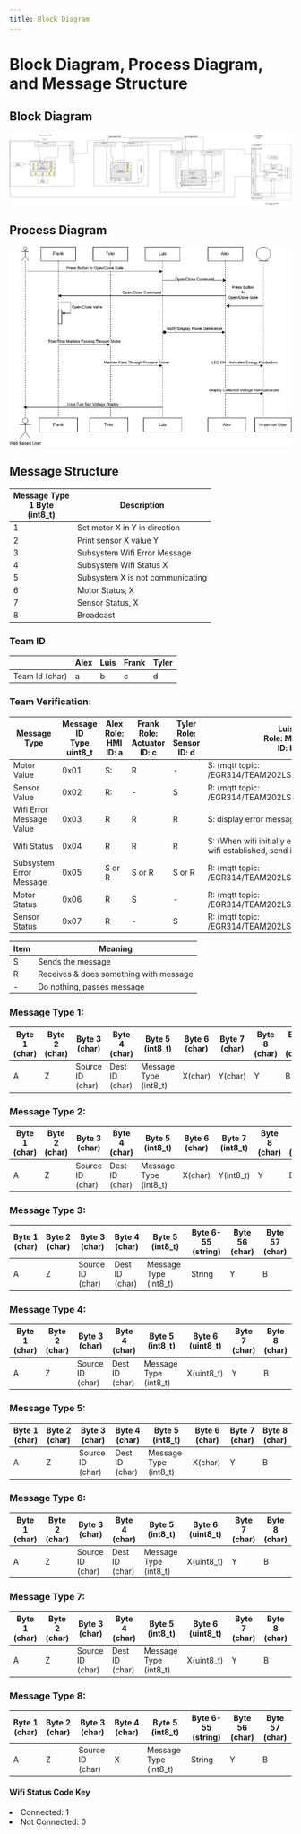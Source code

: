 ```yaml
---
title: Block Diagram
---
```


# Block Diagram, Process Diagram, and Message Structure

## Block Diagram

![Figure 1: Team Block Diagram](./TeamBlockDiagram.png)

## Process Diagram

![Figure 2: Communication Process Diagram](./SequenceDiagram.jpg)

## Message Structure

| Message Type <br /> 1 Byte <br /> (int8_t)            | Description |
| --------------------------------------------- | ----------- |
|1                                              | Set motor X in Y in direction |
|2                                              | Print sensor X value Y |
|3                                              | Subsystem Wifi Error Message |
|4                                              | Subsystem Wifi Status X |
|5                                              | Subsystem X is not communicating |
|6                                              | Motor Status, X |
|7                                              | Sensor Status, X |
|8                                              | Broadcast |

### Team ID

|  | Alex | Luis | Frank | Tyler |
|--|------|------|-------|-------|
|Team Id (char) | a | b | c | d |

### Team Verification:

| Message Type | Message ID <br /> Type <br /> uint8_t | Alex <br /> Role: HMI <br /> ID: a | Frank <br /> Role: Actuator <br /> ID: c | Tyler <br /> Role: Sensor <br /> ID: d | Luis <br /> Role: MQTT <br /> ID: b |
| --------------| ------------- | ------------- | ------------- | ------------- | --------------- |
| Motor Value | 0x01 | S: | R | - | S: (mqtt topic: /EGR314/TEAM202LS/PUB) |
| Sensor Value | 0x02 | R: | -  | S | R: (mqtt topic: /EGR314/TEAM202LS/SENSOR) |
| Wifi Error Message Value | 0x03 | R | R | R | S: display error message |
| Wifi Status | 0x04 | R | R | R | S: (When wifi initially establishes. After wifi established, send if status changes.) |
| Subsystem Error Message | 0x05 | S or R| S or R | S or R | R: (mqtt topic: /EGR314/TEAM202LS/ERROR_MESSAGE) |
| Motor Status | 0x06 | R | S | - | R: (mqtt topic: /EGR314/TEAM202LS/PUB) |
| Sensor Status | 0x07 | R | - | S | R: (mqtt topic: /EGR314/TEAM202LS/SENSOR) |

|Item | Meaning |
|-----| ------- |
| S | Sends the message |
| R | Receives & does something with message |
| - | Do nothing, passes message |

### Message Type 1:

| Byte 1 (char) | Byte 2 (char) | Byte 3 (char) | Byte 4 (char) | Byte 5 (int8_t) | Byte 6 (char) | Byte 7 (char) | Byte 8 (char) | Byte 9 (char) |
| --------------| ------------- | ------------- | ------------- | ------------- | --------------- | ---------------- | -------------- | ------------ |
| A | Z | Source ID (char)| Dest ID (char)| Message Type (int8_t)|  X(char) | Y(char) | Y | B |

### Message Type 2:

| Byte 1 (char) | Byte 2 (char) | Byte 3 (char) | Byte 4 (char) | Byte 5 (int8_t) | Byte 6 (char) | Byte 7 (int8_t) | Byte 8 (char) | Byte 9 (char) |
| --------------| ------------- | ------------- | ------------- | ------------- | --------------- | ---------------- | -------------- | ------------ |
| A | Z | Source ID (char)| Dest ID (char)| Message Type (int8_t)| X(char) | Y(int8_t) | Y | B |

### Message Type 3:

| Byte 1 (char) | Byte 2 (char) | Byte 3 (char) | Byte 4 (char) | Byte 5 (int8_t) | Byte 6-55 (string) | Byte 56 (char) | Byte 57 (char) |
| --------------| ------------- | ------------- | ------------- | --------------- | ---------------- | -------------- | --------- |
| A | Z | Source ID (char)| Dest ID (char)| Message Type (int8_t)| String | Y | B |

### Message Type 4:

| Byte 1 (char) | Byte 2 (char) | Byte 3 (char) | Byte 4 (char) | Byte 5 (int8_t) | Byte 6 (uint8_t) | Byte 7 (char) | Byte 8 (char) |
| --------------| ------------- | ------------- | ------------- | --------------- | ---------------- | -------------- | --------- |
| A | Z  | Source ID (char)| Dest ID (char)| Message Type (int8_t)| X(uint8_t) | Y | B |

### Message Type 5:

| Byte 1 (char) | Byte 2 (char) | Byte 3 (char) | Byte 4 (char) | Byte 5 (int8_t) | Byte 6 (char) | Byte 7 (char) | Byte 8 (char) |
| --------------| ------------- | ------------- | ------------- | --------------- | ---------------- | -------------- | --------- |
| A | Z | Source ID (char)| Dest ID (char)| Message Type (int8_t)|  X(char) | Y | B |

### Message Type 6:

| Byte 1 (char) | Byte 2 (char) | Byte 3 (char) | Byte 4 (char) | Byte 5 (int8_t) | Byte 6 (uint8_t) | Byte 7 (char) | Byte 8 (char) |
| --------------| ------------- | ------------- | ------------- | --------------- | ---------------- | -------------- | --------- |
| A | Z | Source ID (char)| Dest ID (char)| Message Type (int8_t)| X(uint8_t) | Y | B |

### Message Type 7:

| Byte 1 (char) | Byte 2 (char) | Byte 3 (char) | Byte 4 (char) | Byte 5 (int8_t) | Byte 6 (uint8_t) | Byte 7 (char) | Byte 8 (char) |
| --------------| ------------- | ------------- | ------------- | --------------- | ---------------- | -------------- | --------- |
| A | Z | Source ID (char)| Dest ID (char)| Message Type (int8_t)| X(uint8_t) | Y | B |

### Message Type 8:

| Byte 1 (char) | Byte 2 (char) | Byte 3 (char) | Byte 4 (char) | Byte 5 (int8_t) | Byte 6-55 (string) | Byte 56 (char) | Byte 57 (char) |
| --------------| ------------- | ------------- | ------------- | --------------- | ---------------- | -------------- | ------------ |
| A | Z | Source ID (char) | X | Message Type (int8_t)| String | Y | B |

#### Wifi Status Code Key

<li>Connected:     1 </li>
<li>Not Connected: 0 </li>